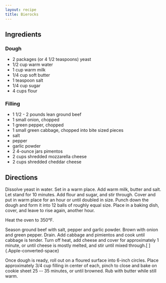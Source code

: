 ```yaml
---
layout: recipe
title: Bierocks
---
```


## Ingredients


### Dough

* 2 packages (or 4 1/2 teaspoons) yeast
* 1/2 cup warm water
* 1 cup warm milk
* 1/4 cup soft butter
* 1 teaspoon salt
* 1/4 cup sugar
* 4 cups flour

### Filling

* 1 1/2 - 2 pounds lean ground beef
* 1 small onion, chopped
* 1 green pepper, chopped
* 1 small green cabbage, chopped into bite sized pieces
* salt
* pepper
* garlic powder
* 2 4-ounce jars pimentos
* 2 cups shredded mozzarella cheese
* 2 cups shredded cheddar cheese

## Directions

Dissolve yeast in water. Set in a warm place. Add warm milk, butter and
salt. Let stand for 10 minutes. Add flour and sugar, and stir through.
Cover and put in warm place for an hour or until doubled in size. Punch
down the dough and form it into 12 balls of roughly equal size. Place in
a baking dish, cover, and leave to rise again, another hour.

Heat the oven to 350°F.

Season ground beef with salt, pepper and garlic powder. Brown with onion
and green pepper. Drain. Add cabbage and pimientos and cook until
cabbage is tender. Turn off heat, add cheese and cover for approximately
1 minute, or until cheese is mostly melted, and stir until mixed
through.[ ]{.Apple-converted-space}

Once dough is ready, roll out on a floured surface into 6-inch circles.
Place approximately 3/4 cup filling in center of each, pinch to close
and bake on cookie sheet 25 -- 35 minutes, or until browned. Rub with
butter while still warm.
